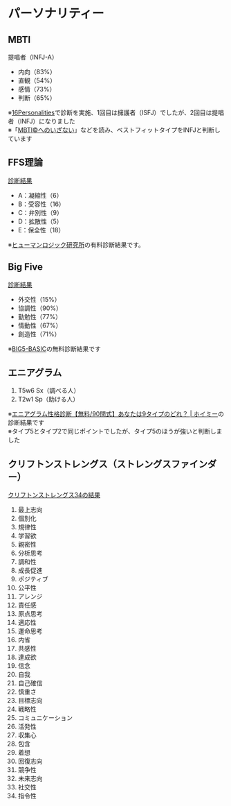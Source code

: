 # パーソナリティー
## MBTI
提唱者（INFJ-A）

- 内向（83%）
- 直観（54%）
- 感情（73%）
- 判断（65%）

※[16Personalities](https://www.16personalities.com/ja/%E6%80%A7%E6%A0%BC%E8%A8%BA%E6%96%AD%E3%83%86%E3%82%B9%E3%83%88)で診断を実施、1回目は擁護者（ISFJ）でしたが、2回目は提唱者（INFJ）になりました  
※「[MBTI©️へのいざない](https://www.jppjapan.com/jws/information/?page=mbti_invitation)」などを読み、ベストフィットタイプをINFJと判断しています

## FFS理論
[診断結果](https://www.dropbox.com/scl/fi/ijs33u8qw5g426xyftbna/_-FFS.pdf?rlkey=osjyi1yl2bd26qambfv4ubrre&dl=0)

- A：凝縮性（6）
- B：受容性（16）
- C：弁別性（9）
- D：拡散性（5）
- E：保全性（18）

※[ヒューマンロジック研究所](http://www.human-logic.jp/)の有料診断結果です。

## Big Five
[診断結果](https://www.dropbox.com/scl/fi/y2u99kcg4e1tezvs8g8fx/big5-basic.com_front_index.php_route-logic_result.png?rlkey=3ocrk1vveiicltbb3gfj6u8ih&dl=0)

- 外交性（15%）
- 協調性（90%）
- 勤勉性（77%）
- 情動性（67%）
- 創造性（71%）

※[BIG5-BASIC](https://big5-basic.com/front/index.php)の無料診断結果です

## エニアグラム
1. T5w6 Sx（調べる人）
2. T2w1 Sp（助ける人）

※[エニアグラム性格診断【無料/90問式】あなたは9タイプのどれ？ \| ホイミー](https://hoyme.jp/eniatest)の診断結果です  
※タイプ5とタイプ2で同じポイントでしたが、タイプ5のほうが強いと判断しました

## クリフトンストレングス（ストレングスファインダー）
[クリフトンストレングス34の結果](https://www.dropbox.com/s/lxsuxhjl9x9jfft/all-34-501-0-69335559-20211212185644733000000-bey1ai.pdf?dl=0)

1. 最上志向
2. 個別化
3. 規律性
4. 学習欲
5. 親密性
6. 分析思考
7. 調和性
8. 成長促進
9. ポジティブ
10. 公平性
11. アレンジ
12. 責任感
13. 原点思考
14. 適応性
15. 運命思考
16. 内省
17. 共感性
18. 達成欲
19. 信念
20. 自我
21. 自己確信
22. 慎重さ
23. 目標志向
24. 戦略性
25. コミュニケーション
26. 活発性
27. 収集心
28. 包含
29. 着想
30. 回復志向
31. 競争性
32. 未来志向
33. 社交性
34. 指令性